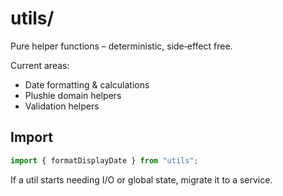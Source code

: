 # utils/

Pure helper functions – deterministic, side‑effect free.

Current areas:

- Date formatting & calculations
- Plushie domain helpers
- Validation helpers

## Import

```ts
import { formatDisplayDate } from "utils";
```

If a util starts needing I/O or global state, migrate it to a service.
